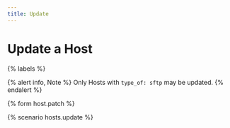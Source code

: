 ```yaml
---
title: Update
---
```


# Update a Host

{% labels %}

{% alert info, Note %}
Only Hosts with `type_of: sftp` may be updated.
{% endalert %}

{% form host.patch %}

{% scenario hosts.update %}
